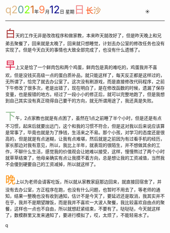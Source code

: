 <font size=6><font color=#DEB887>q2</font><font color=#5F9EA0>0</font><font color=7FFF00>2</font><font color=#D2691E>1</font></font>年<font size=6 color=FF7F50>9</font>月<font size=6 color=#00008B>12</font>日 星期<font size=6 color=#F08080>日</font>
<font size=5><font color=#FF4500>长</font><font color=#CD853F>沙</font></font>&emsp;&emsp;&emsp;&emsp;&emsp;&emsp;&emsp;&emsp;&emsp;&emsp;:sunny:

*****

<font size=6 color=#A52A2A>白</font>天的工作无非是改改程序和做家教，本来昨天就改好了，但是昨天晚上和兄弟去聚餐了，回来就是太晚了，回来就只想睡觉，计划去办公室的修改任务也没有实现了。但是今天白天的事情也大致全部完成了，也没有什么遗憾了。

<font size=6 color=#DC143C>早</font>上又是恰了一个鲜肉包和两个鸡蛋，鲜肉包是真的难吃的，鸡蛋我并不喜欢，但是没钱买高级一点的蛋白质补品，就只能这样了，每天反正都是这样过的，无所谓了，恰完了就去办公室了。这次没有刷游戏，而是直接修改代码程序，之前下午修改了很多次，老是出错了，现在明白了，是在修改函数的时候，遗漏了保存变量，也是报错的地方。经过了一段小小的修正后，就可以完整地跑了，但是我想到自己其实没有真正晓得自己要干的方向，就无所谓用途了，我还真是失败。

<font size=6 color=#8FBC8F>下</font>午，2点家教也就是有点困了，虽然在1点之前睡了半个小时，但是还是有点不习惯，起床后就要出远门，这个和我的习惯不符合，但是这对我以后来说应该算是常事了，毕竟也就是为了挣钱，生活来之不易。那个小孩，对学习的态度还是很高的，但是就是有点迷糊，让我有点难堪，然后就是之前因为有过看手机的经历，家长那边对我有意见，所以，我比上半年，就表现的很陌生，并不想做其余的工作，不聊什么生活，感觉我的价值观会让她难以接受，这样，慢慢熬过了两个小时就草草结束了，他母亲确实有点让我摸不着方向，总是想让我的工资减值，当然我不会傻到硬要自己的工资减掉，所以就这样了。

<font size=6 color=#FF8C00>晚</font>上以为老师会请客吃饭，所以就从家教家庭那边回来，就直接回宿舍了，并没有去办公室，方正程序在跑，也没有什么问题，也暂时不用去了，等老师的通知，结果一整晚也没有收到通知，估计不是今天了，要延迟还是取消，我其实并不在乎，我并不是期望蹭饭，而是我并不喜欢一大波人聚餐，我比较喜欢自由点的聚餐，这样也一点也不自由，所以就想赶紧结束，不要有了。哒哒哒，今天就这样了，数模群里又发来通知了，要进行模拟了，哎，太烦了，不能轻易水了。

q
